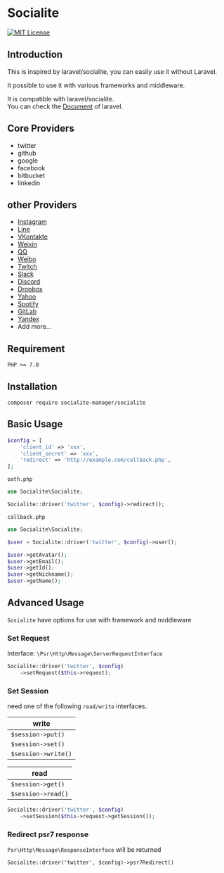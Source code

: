# Socialite

[![MIT License](http://img.shields.io/badge/license-MIT-blue.svg?style=flat)](LICENSE)

## Introduction

This is inspired by laravel/socialite, you can easily use it without Laravel.

It possible to use it with various frameworks and middleware.

It is compatible with laravel/socialite.  
You can check the [Document](https://laravel.com/docs/5.5/socialite) of laravel.

## Core Providers

* twitter
* github
* google
* facebook
* bitbucket
* linkedin

## other Providers

* [Instagram](https://github.com/socialite-manager/Instagram-Provider)
* [Line](https://github.com/socialite-manager/Line-Provider)
* [VKontakte](https://github.com/socialite-manager/VKontakte-Provider)
* [Weixin](https://github.com/socialite-manager/Weixin-Provider)
* [QQ](https://github.com/socialite-manager/QQ-Provider)
* [Weibo](https://github.com/socialite-manager/Weibo-Provider)
* [Twitch](https://github.com/socialite-manager/Twitch-Provider)
* [Slack](https://github.com/socialite-manager/Slack-Provider)
* [Discord](https://github.com/socialite-manager/Discord-Provider)
* [Dropbox](https://github.com/socialite-manager/Dropbox-Provider)
* [Yahoo](https://github.com/socialite-manager/Yahoo-Provider)
* [Spotify](https://github.com/socialite-manager/Spotify-Provider)
* [GitLab](https://github.com/socialite-manager/GitLab-Provider)
* [Yandex](https://github.com/socialite-manager/Yandex-Provider)
* Add more...

## Requirement

```
PHP >= 7.0
```

## Installation

```
composer require socialite-manager/socialite
```

## Basic Usage

```php
$config = [
    'client_id' => 'xxx',
    'client_secret' => 'xxx',
    'redirect' => 'http://example.com/callback.php',
];
```

`oath.php`

```php
use Socialite\Socialite;

Socialite::driver('twitter', $config)->redirect();
```

`callback.php`

```php
use Socialite\Socialite;

$user = Socialite::driver('twitter', $config)->user();

$user->getAvatar();
$user->getEmail();
$user->getId();
$user->getNickname();
$user->getName();
```

## Advanced Usage

`Sosialite` have options for use with framework and middleware

### Set Request

Interface: `\Psr\Http\Message\ServerRequestInterface`

```php
Socialite::driver('twitter', $config)
    ->setRequest($this->request);
```

### Set Session

need one of the following `read/write` interfaces.

|write|
|----|
|`$session->put()`|
|`$session->set()`|
|`$session->write()`|

|read|
|----|
|`$session->get()`|
|`$session->read()`|

```php
Socialite::driver('twitter', $config)
    ->setSession($this->request->getSession());
```

### Redirect psr7 response

`Psr\Http\Message\ResponseInterface` will be returned

```
Socialite::driver('twitter', $config)->psr7Redirect()
```
